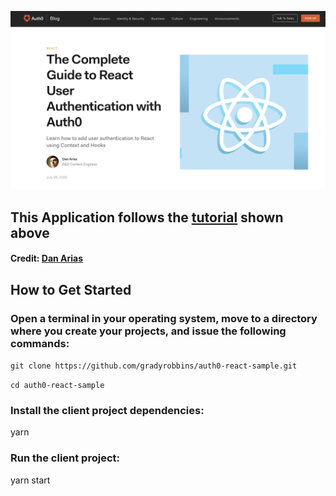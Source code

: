 ![screenshot](images/screenshot.png)




## This Application follows the [tutorial](https://auth0.com/blog/complete-guide-to-react-user-authentication/#Get-the-Starter-Application) shown above
#### Credit:  [Dan Arias](https://auth0.com/blog/authors/dan-arias/)


## How to Get Started

### Open a terminal in your operating system, move to a directory where you create your projects, and issue the following commands:

```git clone https://github.com/gradyrobbins/auth0-react-sample.git```

```cd auth0-react-sample```

### Install the client project dependencies:

yarn

### Run the client project:

yarn start

